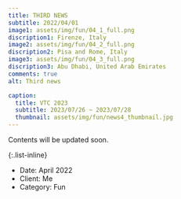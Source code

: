 ```yaml
---
title: THIRD NEWS
subtitle: 2022/04/01
image1: assets/img/fun/04_1_full.png
discription1: Firenze, Italy
image2: assets/img/fun/04_2_full.png
discription2: Pisa and Rome, Italy
image3: assets/img/fun/04_3_full.png
discription3: Abu Dhabi, United Arab Emirates
comments: true
alt: Third news

caption:
  title: VTC 2023
  subtitle: 2023/07/26 ~ 2023/07/28
  thumbnail: assets/img/fun/news4_thumbnail.jpg
---
```

Contents will be updated soon.


{:.list-inline}
- Date: April 2022
- Client: Me
- Category: Fun

